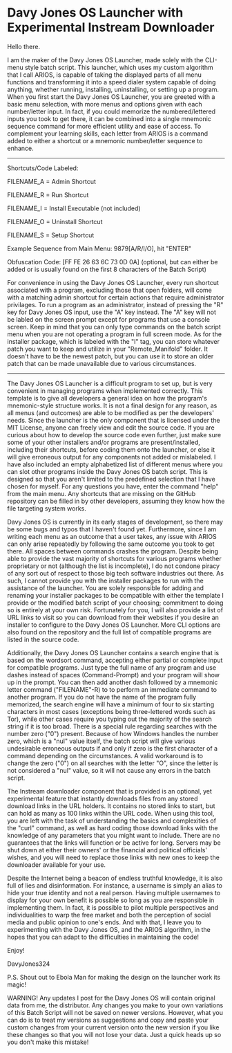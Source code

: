 # Davy Jones OS Launcher with Experimental Instream Downloader

Hello there.

I am the maker of the Davy Jones OS Launcher, made solely with the CLI-menu style batch script. This launcher, which uses my custom algorithm that I call ARIOS, is capable of taking the displayed parts of all menu functions and transforming it into a speed dialer system capable of doing anything, whether running, installing, uninstalling, or setting up a program. When you first start the Davy Jones OS Launcher, you are greeted with a basic menu selection, with more menus and options given with each number/letter input. In fact, if you could memorize the numbered/lettered inputs you took to get there, it can be combined into a single mnemonic sequence command for more efficient utility and ease of access. To complement your learning skills, each letter from ARIOS is a command added to either a shortcut or a mnemonic number/letter sequence to enhance.

------------------------------------------------------------------------------------------------------------------------

Shortcuts/Code Labeled:

FILENAME_A = Admin Shortcut

FILENAME_R = Run Shortcut

FILENAME_I = Install Executable (not included)

FILENAME_O = Uninstall Shortcut

FILENAME_S = Setup Shortcut

Example Sequence from Main Menu: 9879[A/R/I/O], hit "ENTER"

Obfuscation Code: [FF FE 26 63 6C 73 0D 0A]
(optional, but can either be added or is usually found on the first 8 characters of the Batch Script)

For convenience in using the Davy Jones OS Launcher, every run shortcut associated with a program, excluding those that open folders, will come with a matching admin shortcut for certain actions that require administrator privilages. To run a program as an administrator, instead of pressing the "R" key for Davy Jones OS input, use the "A" key instead. The "A" key will not be labled on the screen prompt except for programs that use a console screen. Keep in mind that you can only type commands on the batch script menu when you are not operating a program in full screen mode. As for the installer package, which is labeled with the "I" tag, you can store whatever patch you want to keep and utilize in your "Remote_Manifold" folder. It doesn't have to be the newest patch, but you can use it to store an older patch that can be made unavailable due to various circumstances.

------------------------------------------------------------------------------------------------------------------------

The Davy Jones OS Launcher is a difficult program to set up, but is very convenient in managing programs when implemented correctly. This template is to give all developers a general idea on how the program's mnemonic-style structure works. It is not a final design for any reason, as all menus (and outcomes) are able to be modified as per the developers' needs. Since the launcher is the only component that is licensed under the MIT License, anyone can freely view and edit the source code. If you are curious about how to develop the source code even further, just make sure some of your other installers and/or programs are present/installed, including their shortcuts, before coding them onto the launcher, or else it will give erroneous output for any components not added or mislabeled. I have also included an empty alphabetized list of different menus where you can slot other programs inside the Davy Jones OS batch script. This is designed so that you aren't limited to the predefined selection that I have chosen for myself. For any questions you have, enter the command "help" from the main menu. Any shortcuts that are missing on the GitHub repository can be filled in by other developers, assuming they know how the file targeting system works. 

Davy Jones OS is currently in its early stages of development, so there may be some bugs and typos that I haven't found yet. Furthermore, since I am writing each menu as an outcome that a user takes, any issue with ARIOS can only arise repeatedly by following the same outcome you took to get there. All spaces between commands crashes the program. Despite being able to provide the vast majority of shortcuts for various programs whether proprietary or not (although the list is incomplete), I do not condone piracy of any sort out of respect to those big tech software industries out there. As such, I cannot provide you with the installer packages to run with the assistance of the launcher. You are solely responsible for adding and renaming your installer packages to be compatible with either the template I provide or the modified batch script of your choosing; commitment to doing so is entirely at your own risk. Fortunately for you, I will also provide a list of URL links to visit so you can download from their websites if you desire an installer to configure to the Davy Jones OS Launcher. More CLI options are also found on the repository and the full list of compatible programs are listed in the source code.

Additionally, the Davy Jones OS Launcher contains a search engine that is based on the wordsort command, accepting either partial or complete input for compatible programs. Just type the full name of any program and use dashes instead of spaces (Command-Prompt) and your program will show up in the prompt. You can then add another dash followed by a mnemonic letter command ("FILENAME"-R) to to perform an immediate command to another program. If you do not have the name of the program fully memorized, the search engine will have a minimum of four to six starting characters in most cases (exceptions being three-lettered words such as Tor), while other cases require you typing out the majority of the search string if it is too broad. There is a special rule regarding searches with the number zero ("0") present. Because of how Windows handles the number zero, which is a "nul" value itself, the batch script will give various undesirable erroneous outputs if and only if zero is the first character of a command depending on the circumstances. A valid workaround is to change the zero ("0") on all searches with the letter "O", since the letter is not considered a "nul" value, so it will not cause any errors in the batch script.

The Instream downloader component that is provided is an optional, yet experimental feature that instantly downloads files from any stored download links in the URL holders. It contains no stored links to start, but can hold as many as 100 links within the URL code. When using this tool, you are left with the task of understanding the basics and complexities of the "curl" command, as well as hard coding those download links with the knowledge of any parameters that you might want to include. There are no guarantees that the links will function or be active for long. Servers may be shut down at either their owners' or the financial and political officials' wishes, and you will need to replace those links with new ones to keep the downloader available for your use.

Despite the Internet being a beacon of endless truthful knowledge, it is also full of lies and disinformation. For instance, a username is simply an alias to hide your true identity and not a real person. Having multiple usernames to display for your own benefit is possible so long as you are responsible in implementing them. In fact, it is possible to pilot multiple perspectives and individualities to warp the free market and both the perception of social media and public opinion to one's ends. And with that, I leave you to experimenting with the Davy Jones OS, and the ARIOS algorithm, in the hopes that you can adapt to the difficulties in maintaining the code!

Enjoy!

DavyJones324

P.S. Shout out to Ebola Man for making the design on the launcher work its magic!

WARNING! Any updates I post for the Davy Jones OS will contain original data from me, the distributor. Any changes you make to your own variations of this Batch Script will not be saved on newer versions. However, what you can do is to treat my versions as suggestions and copy and paste your custom changes from your current version onto the new version if you like these changes so that you will not lose your data. Just a quick heads up so you don't make this mistake!
